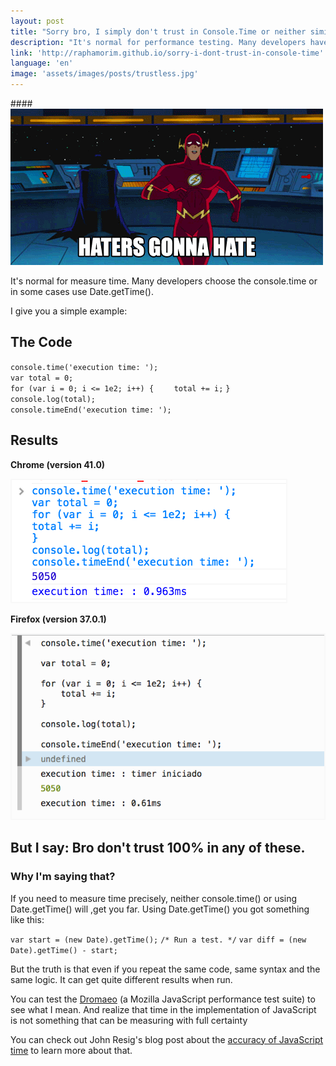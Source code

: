 ```yaml
---
layout: post
title: "Sorry bro, I simply don't trust in Console.Time or neither similar."
description: "It's normal for performance testing. Many developers have chosen to use the console.time or in some cases attest to the process speed using setInterval"
link: 'http://raphamorim.github.io/sorry-i-dont-trust-in-console-time'
language: 'en'
image: 'assets/images/posts/trustless.jpg'
---
```


####<img src="/assets/images/posts/trustless-flash.gif" alt="Trustless" />

It's normal for measure time. Many developers choose the console.time or in some cases use Date.getTime(). 

<!-- more -->

I give you a simple example:

## The Code

<div class="code">
<code>console.time('execution time: ');</code>
<br>
<code>var total = 0;</code>
<br>
<code>for (var i = 0; i <= 1e2; i++) {</code>
<code>&nbsp;&nbsp;&nbsp;&nbsp;total += i;</code>
<code>}</code>
<br>
<code>console.log(total);</code>
<br>
<code>console.timeEnd('execution time: ');</code>
</div>

## Results

**Chrome (version 41.0)**

<img style="max-width: 500px; border: 2px solid #f8f8f8;" src="/assets/images/posts/accuracy-time/chrome.jpg"/>

**Firefox (version 37.0.1)**

<img style="max-width: 500px; border: 2px solid #f8f8f8;" src="/assets/images/posts/accuracy-time/firefox.jpg"/>

## But I say: Bro don't trust 100% in any of these.

### Why I'm saying that?

If you need to measure time precisely, neither console.time() or using Date.getTime() will ,get you far. Using Date.getTime() you got something like this:

<div class="code">
<code>var start = (new Date).getTime();</code>
<code>/* Run a test. */</code>
<code>var diff = (new Date).getTime() - start;</code>
</div>

But the truth is that even if you repeat the same code, same syntax and the same logic. It can get quite different results when run.

You can test the [Dromaeo](http://dromaeo.com/) (a Mozilla JavaScript performance test suite) to see what I mean. And realize that time in the implementation of JavaScript is not something that can be measuring with full certainty

You can check out John Resig's blog post about the [accuracy of JavaScript time](http://ejohn.org/blog/accuracy-of-javascript-time/) to learn more about that.

